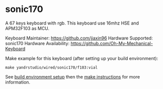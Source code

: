 sonic170
===

A 67 keys keyboard with rgb.
This keyboard use 16mhz HSE and APM32F103 as MCU.

Keyboard Maintainer: https://github.com/jiaxin96
Hardware Supported: sonic170
Hardware Availability: https://github.com/Oh-My-Mechanical-Keyboard 

Make example for this keyboard (after setting up your build environment):

    make yandrstudio/wired/sonic170/f103:vial

See [build environment setup](https://docs.qmk.fm/#/getting_started_build_tools) then the [make instructions](https://docs.qmk.fm/#/getting_started_make_guide) for more information.
